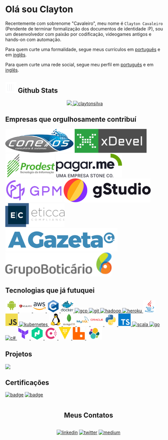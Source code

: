 # Olá sou Clayton

Recentemente com sobrenome "Cavaleiro", meu nome é `Clayton Cavaleiro` (Pendente de terminar formalização dos documentos de identidade :P), sou um desenvolvedor com paixão por codificação, videogames antigos e hands-on com automação.

Para quem curte uma formalidade, segue meus currículos em [português](https://github.com/claytonsilva/claytonsilva/blob/main/RESUME_PT-BR.md) e em [inglês](https://github.com/claytonsilva/claytonsilva/blob/main/RESUME_EN-US.md).

Para quem curte uma rede social, segue meu perfil em [português](https://www.linkedin.com/in/claytonssilva/) e em [inglês](https://www.linkedin.com/in/claytonssilva/?locale=en_US).

## <img src="./assets/stats.webp" width="35"><b> Github Stats </b>

<div align="center">
 <a href="https://github.com/claytonsilva/">
  <img src="https://github-readme-stats-beta-ashy.vercel.app/api?username=claytonsilva&include_all_commits=true&count_private=true&show_icons=true&line_height=20&theme=transparent" width="450"/>
  <img src="https://github-readme-stats-beta-ashy.vercel.app/api/top-langs?username=claytonsilva&show_icons=true&locale=en&layout=compact&line_height=20&show_icons=true&theme=transparent" width="375"  alt="claytonsilva"/>
 </a>
</div>

## Empresas que orgulhosamente contribuí

<p align="left" >
  <a href="https://conexos.com.br"><img src="./empresas/conexos.webp" alt="Conexos" height="75px" /></a>
  <a href="https://xdevel.com.br"><img src="./empresas/xdevel.png" alt="xdevel" height="75px"/></a>
  <a href="https://prodest.es.gov.br/"><img src="./empresas/prodest.png" alt="Prodest" height="75px" /></a>
  <a href="https://pagar.me"><img src="./empresas/pagarme.svg" alt="pagar.me" height="75px" /></a>
  <a href="https://gpmp.com.br/"><img src="./empresas/gpm.png" alt="GPM" height="75px" /></a>
  <a href="https://gstudioapp.com/"><img src="./empresas/gstudio.png" alt="Gstudio" height="75px" /></a>
  <a href="https://eticca.com.br/"><img src="./empresas/eticca.png" alt="Eticca" height="75px" /></a>
  <a href="https://www.agazeta.com.br/"><img src="./empresas/gazeta.svg" alt="Agazeta" height="75px" /></a>
  <a href="https://www.grupoboticario.com.br/"><img src="./empresas/grupoboticario.webp" alt="GrupoBoticario" height="75px" /></a>
</p>

## Tecnologias que já futuquei

<p align="left"> <a href="https://developer.android.com" target="_blank"> <img src="https://raw.githubusercontent.com/devicons/devicon/master/icons/android/android-original-wordmark.svg" alt="android" width="40" height="40"/> </a> <a href="https://angular.io" target="_blank">
<img src="https://raw.githubusercontent.com/devicons/devicon/master/icons/angularjs/angularjs-original-wordmark.svg" alt="angularjs" width="40" height="40"/> </a> <a href="https://aws.amazon.com" target="_blank"> <img src="https://raw.githubusercontent.com/devicons/devicon/master/icons/amazonwebservices/amazonwebservices-original-wordmark.svg" alt="aws" width="40" height="40"/> </a> <a href="https://www.cprogramming.com/" target="_blank"> <img src="https://raw.githubusercontent.com/devicons/devicon/master/icons/c/c-original.svg" alt="c" width="40" height="40"/> </a> <a href="https://www.docker.com/" target="_blank"> <img src="https://raw.githubusercontent.com/devicons/devicon/master/icons/docker/docker-original-wordmark.svg" alt="docker" width="40" height="40"/> </a> <a href="https://cloud.google.com" target="_blank"> <img src="https://www.vectorlogo.zone/logos/google_cloud/google_cloud-icon.svg" alt="gcp" width="40" height="40"/> </a> <a href="https://git-scm.com/" target="_blank"> <img src="https://www.vectorlogo.zone/logos/git-scm/git-scm-icon.svg" alt="git" width="40" height="40"/> </a> <a href="https://hadoop.apache.org/" target="_blank"> <img src="https://www.vectorlogo.zone/logos/apache_hadoop/apache_hadoop-icon.svg" alt="hadoop" width="40" height="40"/> </a> <a href="https://heroku.com" target="_blank"> <img src="https://www.vectorlogo.zone/logos/heroku/heroku-icon.svg" alt="heroku" width="40" height="40"/> </a> <a href="https://www.java.com" target="_blank"> <img src="https://raw.githubusercontent.com/devicons/devicon/master/icons/java/java-original.svg" alt="java" width="40" height="40"/> </a> <a href="https://developer.mozilla.org/en-US/docs/Web/JavaScript" target="_blank"> <img src="https://raw.githubusercontent.com/devicons/devicon/master/icons/javascript/javascript-original.svg" alt="javascript" width="40" height="40"/> </a> <a href="https://kubernetes.io" target="_blank"> <img src="https://www.vectorlogo.zone/logos/kubernetes/kubernetes-icon.svg" alt="kubernetes" width="40" height="40"/> </a> <a href="https://www.linux.org/" target="_blank"> <img src="https://raw.githubusercontent.com/devicons/devicon/master/icons/linux/linux-original.svg" alt="linux" width="40" height="40"/> </a> <a href="https://www.mongodb.com/" target="_blank"> <img src="https://raw.githubusercontent.com/devicons/devicon/master/icons/mongodb/mongodb-original-wordmark.svg" alt="mongodb" width="40" height="40"/> </a> <a href="https://www.microsoft.com/en-us/sql-server" target="_blank">  <img src="https://raw.githubusercontent.com/devicons/devicon/master/icons/mysql/mysql-original-wordmark.svg" alt="mysql" width="40" height="40"/> </a> <a href="https://www.oracle.com/" target="_blank"> <img src="https://raw.githubusercontent.com/devicons/devicon/master/icons/oracle/oracle-original.svg" alt="oracle" width="40" height="40"/> </a> <a href="https://www.python.org" target="_blank"> <img src="https://raw.githubusercontent.com/devicons/devicon/master/icons/python/python-original.svg" alt="python" width="40" height="40"/> </a> <a href="https://www.typescriptlang.org/" target="_blank"> <img src="https://raw.githubusercontent.com/devicons/devicon/master/icons/typescript/typescript-original.svg" alt="typescript" width="40" height="40"/> </a> <a href="https://www.scala-lang.org/" target="_blank"> <img src="https://www.scala-lang.org/resources/img/frontpage/scala-spiral.png" alt="scala" width="40" height="40"/> </a> <a href="https://go.dev/" target="_blank"> <img src="https://go.dev/blog/go-brand/Go-Logo/SVG/Go-Logo_LightBlue.svg" alt="go" width="40" height="40"/> </a> <a href="https://learn.microsoft.com/en-us/dotnet/csharp/tour-of-csharp/" target="_blank"> <img src="https://seeklogo.com/images/C/c-sharp-c-logo-02F17714BA-seeklogo.com.png" alt="c#" width="40" height="40"/> </a><a href="https://www.terraform.io/" target="_blank"> <img src="./tecnologies/terraform.svg" alt="terraform" width="40" height="40"/> </a>
<a href="https://www.nomadproject.io/" target="_blank"> <img src="./tecnologies/nomad.svg" alt="nomad" width="40" height="40"/> </a> <a href="https://www.consul.io/" target="_blank"> <img src="./tecnologies/consul.svg" alt="consul" width="40" height="40"/> </a> <a href="https://www.vaultproject.io/" target="_blank"> <img src="./tecnologies/vault.svg" alt="vault" width="40" height="40"/> </a><a href="https://www.rabbitmq.com/" target="_blank"> <img src="./tecnologies/rabbitmq.svg" alt="consul" width="40" height="40"/> </a><a href="https://www.elastic.co/pt" target="_blank"> <img src="./tecnologies/elasticsearch.jpg" alt="consul" width="50" height="40"/> </a>
</p>

## Projetos

<a href="https://github.com/claytonsilva/nodejs-hexagonal-boilerplate">
  <img align="center" src="https://github-readme-stats-beta-ashy.vercel.app/api/pin/?username=claytonsilva&repo=nodejs-hexagonal-boilerplate&show_icons=true&theme=transparent" />
</a>  

## Certificações

[![badge](https://images.credly.com/size/68x68/images/0e284c3f-5164-4b21-8660-0d84737941bc/image.png)](https://www.credly.com/badges/6f622199-d906-4f83-8b0a-29ac7518b0d9/public_url) [![badge](https://images.credly.com/size/68x68/images/99289602-861e-4929-8277-773e63a2fa6f/image.png)](https://www.credly.com/badges/9a2b7238-718e-4df2-9bf5-a987f3889206/linked_in_profile)

<!-- Redes Sociais -->
<!--h2 without bottom border-->
<div id="user-content-toc">
  <ul align="center">
    <summary><h2 style="display: inline-block">Meus Contatos</h2></summary>
  <!--icons and links-->
  <p align="center">
  <a href="https://www.linkedin.com/in/claytonssilva/" target="blank"><img align="center" src="https://user-images.githubusercontent.com/88904952/234979284-68c11d7f-1acc-4f0c-ac78-044e1037d7b0.png" alt="linkedin" height="50" width="50" /></a>
  <a href="https://twitter.com/claydeveloper" target="blank"><img align="center" src="https://user-images.githubusercontent.com/88904952/234980676-61bfb021-ecc8-48f7-88e6-34c1b06c4a58.png" alt="twitter" height="50" width="50" /></a>
  <a href="https://medium.com/@claytonssilva" target="blank"><img align="center" src="https://upload.wikimedia.org/wikipedia/commons/thumb/e/ec/Medium_logo_Monogram.svg/195px-Medium_logo_Monogram.svg.png?20170829134410" alt="medium" height="50" width="50" /></a>
  </p>
  </ul>
</div>
